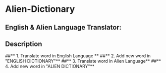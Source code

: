 # Alien-Dictionary
## English & Alien Language Translator:
## **Description**
##** 1. Translate word in English Language **
##** 2. Add new word in "ENGLISH DICTIONARY"**
##** 3. Translate word in Alien Language**
##** 4. Add new word in "ALIEN DICTIONARY"**
